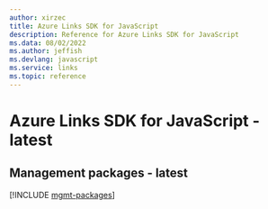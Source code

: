 ```yaml
---
author: xirzec
title: Azure Links SDK for JavaScript
description: Reference for Azure Links SDK for JavaScript
ms.data: 08/02/2022
ms.author: jeffish
ms.devlang: javascript
ms.service: links
ms.topic: reference
---
```

# Azure Links SDK for JavaScript - latest

## Management packages - latest
[!INCLUDE [mgmt-packages](links-mgmt-index.md)]